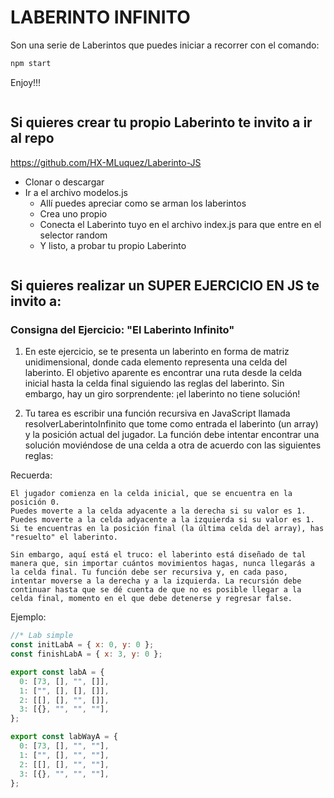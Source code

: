 # LABERINTO INFINITO

Son una serie de Laberintos que puedes iniciar a recorrer con el comando:
```bash
npm start
```
Enjoy!!!

```
```

## Si quieres crear tu propio Laberinto te invito a ir al repo
https://github.com/HX-MLuquez/Laberinto-JS

- Clonar o descargar
- Ir a el archivo modelos.js
  - Allí puedes apreciar como se arman los laberintos
  - Crea uno propio
  - Conecta el Laberinto tuyo en el archivo index.js para que entre en el selector random
  - Y listo, a probar tu propio Laberinto

```
```
## Si quieres realizar un SUPER EJERCICIO EN JS te invito a:
### Consigna del Ejercicio: "El Laberinto Infinito"

1. En este ejercicio, se te presenta un laberinto en forma de matriz unidimensional, donde cada elemento representa una celda del laberinto. El objetivo aparente es encontrar una ruta desde la celda inicial hasta la celda final siguiendo las reglas del laberinto. Sin embargo, hay un giro sorprendente: ¡el laberinto no tiene solución!

2. Tu tarea es escribir una función recursiva en JavaScript llamada resolverLaberintoInfinito que tome como entrada el laberinto (un array) y la posición actual del jugador. La función debe intentar encontrar una solución moviéndose de una celda a otra de acuerdo con las siguientes reglas:

Recuerda:
```
El jugador comienza en la celda inicial, que se encuentra en la posición 0.
Puedes moverte a la celda adyacente a la derecha si su valor es 1.
Puedes moverte a la celda adyacente a la izquierda si su valor es 1.
Si te encuentras en la posición final (la última celda del array), has "resuelto" el laberinto.

Sin embargo, aquí está el truco: el laberinto está diseñado de tal manera que, sin importar cuántos movimientos hagas, nunca llegarás a la celda final. Tu función debe ser recursiva y, en cada paso, intentar moverse a la derecha y a la izquierda. La recursión debe continuar hasta que se dé cuenta de que no es posible llegar a la celda final, momento en el que debe detenerse y regresar false.
```
Ejemplo:

```js
//* Lab simple
const initLabA = { x: 0, y: 0 };
const finishLabA = { x: 3, y: 0 };

export const labA = {
  0: [73, [], "", []],
  1: ["", [], [], []],
  2: [[], [], "", []],
  3: [{}, "", "", ""],
};

export const labWayA = {
  0: [73, [], "", ""],
  1: ["", [], "", ""],
  2: [[], [], "", ""],
  3: [{}, "", "", ""],
};
```